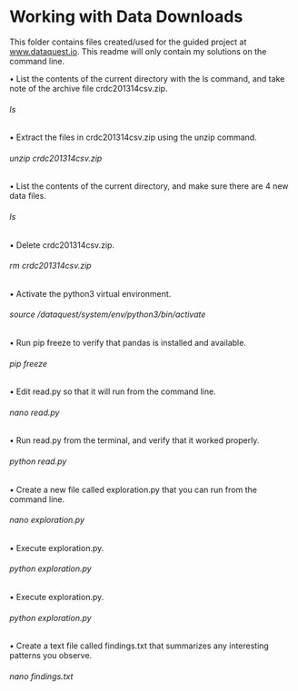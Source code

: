 # Working with Data Downloads

This folder contains files created/used for the guided project at www.dataquest.io. This readme will only contain my solutions on the command line.



•	List the contents of the current directory with the ls command, and take note of the archive file crdc201314csv.zip.
###### ls
•	Extract the files in crdc201314csv.zip using the unzip command.
###### unzip crdc201314csv.zip
•	List the contents of the current directory, and make sure there are 4 new data files.
###### ls
•	Delete crdc201314csv.zip.
###### rm crdc201314csv.zip
•	Activate the python3 virtual environment. 
###### source /dataquest/system/env/python3/bin/activate
•	Run pip freeze to verify that pandas is installed and available.
###### pip freeze
•	Edit read.py so that it will run from the command line.
###### nano read.py
•	Run read.py from the terminal, and verify that it worked properly.
###### python read.py
•	Create a new file called exploration.py that you can run from the command line.
###### nano exploration.py
•	Execute exploration.py.
###### python exploration.py
•	Execute exploration.py.
###### python exploration.py
•	Create a text file called findings.txt that summarizes any interesting patterns you observe.
###### nano findings.txt

